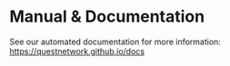 # Manual & Documentation

See our automated documentation for more information: https://questnetwork.github.io/docs
